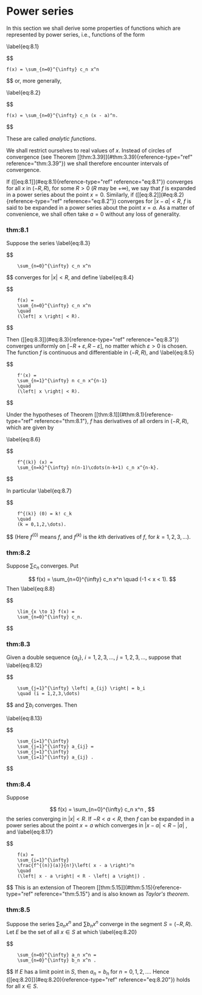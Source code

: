 # Power series

In this section we shall derive some properties of functions which are
represented by power series, i.e., functions of the form

\label{eq:8.1}

$$

    f(x) = \sum_{n=0}^{\infty} c_n x^n
$$
 or, more generally,

\label{eq:8.2}

$$

    f(x) = \sum_{n=0}^{\infty} c_n (x - a)^n.
$$


These are called *analytic functions*.

We shall restrict ourselves to real values of $x$. Instead of circles of
convergence (see Theorem \[\[thm:3.39\]](#thm:3.39){reference-type="ref"
reference="thm:3.39"}) we shall therefore encounter intervals of
convergence.

If (\[\[eq:8.1\]](#eq:8.1){reference-type="ref" reference="eq:8.1"})
converges for all $x$ in $(-R, R)$, for some $R > 0$ ($R$ may be
$+ \infty$), we say that $f$ is expanded in a power series about the
point $x = 0$. Similarly, if (\[\[eq:8.2\]](#eq:8.2){reference-type="ref"
reference="eq:8.2"}) converges for $\left| x - a \right|  < R$, $f$ is
said to be expanded in a power series about the point $x = a$. As a
matter of convenience, we shall often take $a = 0$ without any loss of
generality.


### thm:8.1 
 Suppose the series 
\label{eq:8.3}

$$

        \sum_{n=0}^{\infty} c_n x^n
$$
 converges for
$\left| x \right| < R$, and define 
\label{eq:8.4}

$$

        f(x) = 
        \sum_{n=0}^{\infty} c_n x^n
        \quad 
        (\left| x \right| < R).
$$


Then (\[\[eq:8.3\]](#eq:8.3){reference-type="ref" reference="eq:8.3"})
converges uniformly on $[-R+\varepsilon, R-\varepsilon]$, no matter
which $\varepsilon > 0$ is chosen. The function $f$ is continuous and
differentiable in $(-R, R)$, and 
\label{eq:8.5}

$$

        f'(x) = 
        \sum_{n=1}^{\infty} n c_n x^{n-1}
        \quad 
        (\left| x \right| < R).
$$




Under the hypotheses of Theorem
\[\[thm:8.1\]](#thm:8.1){reference-type="ref" reference="thm:8.1"}, $f$
has derivatives of all orders in $(-R, R)$, which are given by

\label{eq:8.6}

$$

        f^{(k)} (x) = 
        \sum_{n=k}^{\infty} n(n-1)\cdots(n-k+1) c_n x^{n-k}.
$$


In particular 
\label{eq:8.7}

$$

        f^{(k)} (0) = k! c_k
        \quad 
        (k = 0,1,2,\dots).
$$
 (Here $f^{(0)}$ means $f$, and $f^{(k)}$ is
the $k$th derivatives of $f$, for $k = 1,2,3,\dots$).



### thm:8.2 
 Suppose $\sum c_n$ converges. Put

$$
f(x) = \sum_{n=0}^{\infty} c_n x^n 
        \quad (-1 < x < 1).
$$
 Then 
\label{eq:8.8}

$$

        \lim_{x \to 1} f(x) = 
        \sum_{n=0}^{\infty} c_n.
$$




### thm:8.3 
 Given a double sequence
$\{a_{ij}\}$, $i = 1, 2, 3, ...$, $j = 1, 2, 3, ...$, suppose
that 
\label{eq:8.12}

$$

        \sum_{j=1}^{\infty} \left| a_{ij} \right| = b_i
        \quad (i = 1,2,3,\dots)
$$
 and $\sum b_i$ converges. Then

\label{eq:8.13}

$$

        \sum_{i=1}^{\infty} 
        \sum_{j=1}^{\infty} a_{ij} =
        \sum_{j=1}^{\infty} 
        \sum_{i=1}^{\infty} a_{ij} .
$$




### thm:8.4 
 Suppose

$$
f(x) = \sum_{n=0}^{\infty} c_n x^n ,
$$
 the series converging in
$\left| x \right| < R$. If $-R < a < R$, then $f$ can be expanded in a
power series about the point $x = a$ which converges in
$| x - a | < R - | a |$ , and 
\label{eq:8.17}

$$

        f(x) = 
        \sum_{i=1}^{\infty} 
        \frac{f^{(n)}(a)}{n!}\left( x - a \right)^n
        \quad
        (\left| x - a \right| < R - \left| a \right|) .
$$
 This is an
extension of Theorem \[\[thm:5.15\]](#thm:5.15){reference-type="ref"
reference="thm:5.15"} and is also known as *Taylor's theorem*.



### thm:8.5 
 Suppose the series $\sum a_n x^n$ and
$\sum b_n x^n$ converge in the segment $S = (-R, R)$. Let $E$ be the set
of all $x \in S$ at which 
\label{eq:8.20}

$$

        \sum_{n=0}^{\infty} a_n x^n =
        \sum_{n=0}^{\infty} b_n x^n .
$$
 If $E$ has a limit point in $S$,
then $a_n = b_n$ for $n = 0, 1, 2, ...$. Hence
(\[\[eq:8.20\]](#eq:8.20){reference-type="ref" reference="eq:8.20"})
holds for all $x \in S$.

